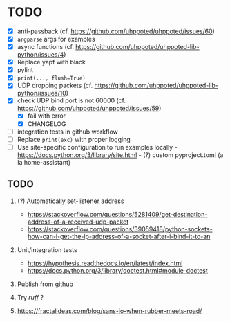 # TODO

- [x] anti-passback (cf. https://github.com/uhppoted/uhppoted/issues/60)
- [x] `argparse` args for examples
- [x] async functions (cf. https://github.com/uhppoted/uhppoted-lib-python/issues/4)
- [x] Replace yapf with black
- [x] pylint
- [x] `print(..., flush=True)`
- [x] UDP dropping packets (cf. https://github.com/uhppoted/uhppoted-lib-python/issues/10)
- [x] check UDP bind port is not 60000 (cf. https://github.com/uhppoted/uhppoted/issues/59)
   - [x] fail with error
   - [x] CHANGELOG

- [ ] integration tests in github workflow
- [ ] Replace `print(exc)` with proper logging
- [ ] Use site-specific configuration to run examples locally
      - https://docs.python.org/3/library/site.html
      - (?) custom pyproject.toml (a la home-assistant)

## TODO
1. (?) Automatically set-listener address
   - https://stackoverflow.com/questions/5281409/get-destination-address-of-a-received-udp-packet
   - https://stackoverflow.com/questions/39059418/python-sockets-how-can-i-get-the-ip-address-of-a-socket-after-i-bind-it-to-an

2. Unit/integration tests
      - https://hypothesis.readthedocs.io/en/latest/index.html
      - https://docs.python.org/3/library/doctest.html#module-doctest

3. Publish from github
4. Try _ruff_ ?
5. https://fractalideas.com/blog/sans-io-when-rubber-meets-road/
